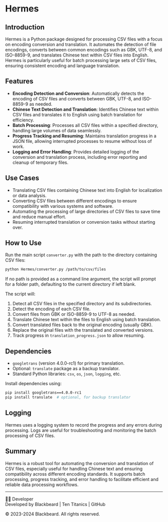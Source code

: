 # Hermes

## Introduction

Hermes is a Python package designed for processing CSV files with a focus on encoding conversion and translation. It automates the detection of file encodings, converts between common encodings such as GBK, UTF-8, and ISO-8859-9, and translates Chinese text within CSV files into English. Hermes is particularly useful for batch processing large sets of CSV files, ensuring consistent encoding and language translation.

## Features

- **Encoding Detection and Conversion**: Automatically detects the encoding of CSV files and converts between GBK, UTF-8, and ISO-8859-9 as needed.
- **Chinese Text Detection and Translation**: Identifies Chinese text within CSV files and translates it to English using batch translation for efficiency.
- **Batch Processing**: Processes all CSV files within a specified directory, handling large volumes of data seamlessly.
- **Progress Tracking and Resuming**: Maintains translation progress in a JSON file, allowing interrupted processes to resume without loss of work.
- **Logging and Error Handling**: Provides detailed logging of the conversion and translation process, including error reporting and cleanup of temporary files.

## Use Cases

- Translating CSV files containing Chinese text into English for localization or data analysis.
- Converting CSV files between different encodings to ensure compatibility with various systems and software.
- Automating the processing of large directories of CSV files to save time and reduce manual effort.
- Resuming interrupted translation or conversion tasks without starting over.

## How to Use

Run the main script `converter.py` with the path to the directory containing CSV files:

```bash
python Hermes/converter.py /path/to/csv/files
```

If no path is provided as a command line argument, the script will prompt for a folder path, defaulting to the current directory if left blank.

The script will:

1. Detect all CSV files in the specified directory and its subdirectories.
2. Detect the encoding of each CSV file.
3. Convert files from GBK or ISO-8859-9 to UTF-8 as needed.
4. Translate Chinese text within the files to English using batch translation.
5. Convert translated files back to the original encoding (usually GBK).
6. Replace the original files with the translated and converted versions.
7. Track progress in `translation_progress.json` to allow resuming.

## Dependencies

- `googletrans` (version 4.0.0-rc1) for primary translation.
- Optional: `translate` package as a backup translator.
- Standard Python libraries: `csv`, `os`, `json`, `logging`, etc.

Install dependencies using:

```bash
pip install googletrans==4.0.0-rc1
pip install translate  # optional, for backup translator
```

## Logging

Hermes uses a logging system to record the progress and any errors during processing. Logs are useful for troubleshooting and monitoring the batch processing of CSV files.

## Summary

Hermes is a robust tool for automating the conversion and translation of CSV files, especially useful for handling Chinese text and ensuring compatibility across different encoding standards. It supports batch processing, progress tracking, and error handling to facilitate efficient and reliable data processing workflows.

---

👨‍💻 Developer  
Developed by Blackbeard | Ten Titanics | GitHub

© 2023-2024 Blackbeard. All rights reserved.
